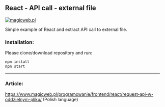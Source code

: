 ## React - API call - external file

[![magicweb.pl](https://www.magicweb.pl/logo_github.png)](https://www.magicweb.pl)


Simple example of React and extract API call to external file.

### Installation:

Please clone/download repository and run:

```sh
npm install
npm start
```

---

### Article:

<https://www.magicweb.pl/programowanie/frontend/react/request-api-w-oddzielnym-pliku/> (Polish language)